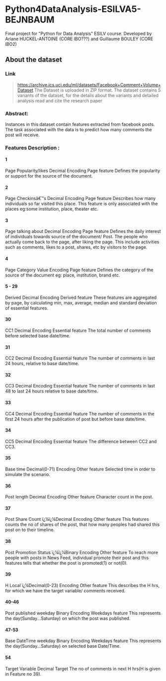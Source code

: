 # Python4DataAnalysis-ESILVA5-BEJNBAUM
Final project for "Python for Data Analysis" ESILV course. Developed by Ariane HUCKEL-ANTOINE (CORE IBO???) and Guillaume BOULEY (CORE IBO2)

## About the dataset 
### Link
> https://archive.ics.uci.edu/ml/datasets/Facebook+Comment+Volume+Dataset
The Dataset is uploaded in ZIP format. The dataset contains 5 variants of the dataset, for the details about the variants and detailed analysis read and cite the research paper
### Abstract: 
Instances in this dataset contain features extracted from facebook posts. The task associated with the data is to predict how many comments the post will receive.

### Features Description :
#### 1
Page Popularity/likes
Decimal Encoding
Page feature
Defines the popularity or support for the source of the document.
#### 2
Page Checkinsâ€™s
Decimal Encoding
Page feature
Describes how many individuals so far visited this place. This feature is only associated with the places eg:some institution, place, theater etc.
#### 3
Page talking about
Decimal Encoding
Page feature
Defines the daily interest of individuals towards source of the document/ Post. The people who actually come back to the page, after liking the page. This include activities such as comments, likes to a post, shares, etc by visitors to the page.
#### 4
Page Category
Value Encoding
Page feature
Defines the category of the source of the document eg: place, institution, brand etc.
#### 5 - 29
Derived
Decimal Encoding
Derived feature
These features are aggregated by page, by calculating min, max, average, median and standard deviation of essential features.
#### 30
CC1
Decimal Encoding
Essential feature
The total number of comments before selected base date/time.

#### 31
CC2
Decimal Encoding
Essential feature
The number of comments in last 24 hours, relative to base date/time.

#### 32
CC3
Decimal Encoding
Essential feature
The number of comments in last 48 to last 24 hours relative to base date/time.

#### 33
CC4
Decimal Encoding
Essential feature
The number of comments in the first 24 hours after the publication of post but before base date/time.

#### 34
CC5
Decimal Encoding
Essential feature
The difference between CC2 and CC3.

#### 35
Base time
Decimal(0-71) Encoding
Other feature
Selected time in order to simulate the scenario.

#### 36
Post length
Decimal Encoding
Other feature
Character count in the post.

#### 37
Post Share Count
ï¿¼ï¿¼Decimal Encoding
Other feature
This features counts the no of shares of the post, that how many peoples had shared this post on to their timeline.

#### 38
Post Promotion Status
ï¿¼ï¿¼Binary Encoding
Other feature
To reach more people with posts in News Feed, individual promote their post and this features tells that whether the post is promoted(1) or not(0).

#### 39
H Local
ï¿¼Decimal(0-23) Encoding
Other feature
This describes the H hrs, for which we have the target variable/ comments received.

#### 40-46
Post published weekday
Binary Encoding
Weekdays feature
This represents the day(Sunday...Saturday) on which the post was published.

#### 47-53
Base DateTime weekday
Binary Encoding
Weekdays feature
This represents the day(Sunday...Saturday) on selected base Date/Time.

#### 54
Target Variable
Decimal
Target
The no of comments in next H hrs(H is given in Feature no 39).
